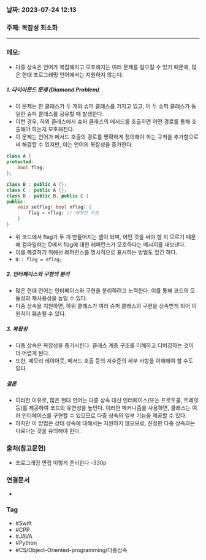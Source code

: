 ### 날짜: 2023-07-24 12:13

### 주제: 복잡성 최소화 
---
### 메모: 
- 다중 상속은 언어가 복잡해지고 모호해지는 여러 문제를 일으킬 수 있기 때문에, 많은 현대 프로그래밍 언어에서는 지원하지 않는다. 
##### 1. 다이아몬드 문제 (Diamond Problem)
- 이 문제는 한 클래스가 두 개의 슈퍼 클래스를 가지고 있고, 이 두 슈퍼 클래스가 동일한 슈퍼 클래스를 공유할 때 발생한다. 
- 이런 경우, 하위 클래스에서 슈퍼 클래스의 메서드를 호출하면 어떤 경로를 통해 호출해야 하는지 모호해진다. 
- 이 문제는 언어가 메서드 호출의 경로를 명확하게 정의해야 하는 규칙을 추가함으로써 해결할 수 있지만, 이는 언어의 복잡성을 증가한다. 
``` cpp 
class A { 
protected: 
	bool flag;
};

class B : public A {}; 
class C : public A {};
class D : public B, public C { 
public:
	void setFlag( bool nflag) { 
		flag = nflag; // 애매한 부분 
	}
}
```
- 위 코드에서 flag가 두 개 만들어지는 셈이 되며, 어떤 것을 써야 할 지 모르기 때문에 컴파일러는 D에서 flag에 대한 레퍼런스가 모호하다는 메시지를 내보낸다. 
- 이를 해결하기 위해선 레퍼런스를 명시적으로 표시하는 방법도 있긴 하다.
- `B:: flag = nflag;`
##### 2. 인터페이스와 구현의 분리
- 많은 현대 언어는 인터페이스와 구현을 분리하려고 노력한다. 이를 통해 코드의 모듈성과 재사용성을 높일 수 있다. 
- 다중 상속을 지원하면, 하위 클래스가 여러 슈퍼 클래스의 구현을 상속받게 되어 이 원칙이 훼손될 수 있다. 
##### 3. 복잡성
- 다중 상속은 복잡성을 증가시킨다. 클래스 계층 구조를 이해하고 디버깅하는 것이 더 어렵게 된다.
- 또한, 메모리 레이아웃, 메서드 호출 등의 저수준의 세부 사항을 이해해야 할 수도 있다. 
##### 결론 
- 이러한 이유로, 많은 현대 언어는 다중 상속 대신 인터페이스(또는 프로토콜, 트레잇 등)를 제공하여 코드의 유연성을 높인다. 이러한 메커니즘을 사용하면, 클래스는 여러 인터페이스를 구현할 수 있으므로 다중 상속의 일부 기능을 제공할 수 있다. 
- 하지만 이 방법은 상태 상속에 대해서는 지원하지 않으므로, 진정한 다중 상속과는 다르다는 것을 유의해야 한다. 

### 출처(참고문헌) 
- 프로그래밍 면접 이렇게 준비한다 -330p

### 연결문서 
- 

### Tag
- #Swift 
- #CPP 
- #JAVA 
- #Python 
- #CS/Object-Oriented-programming/다중상속
